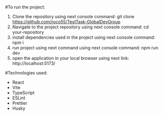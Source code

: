 #To run the project:
  1. Clone the repository using next console command:
    git clone https://github.com/roco55/TestTask-GlobalDevGroup
  2. Navigate to the project repository using next console command:
    cd your-repository
  3. install dependencies used in the project using next console command:
    npm i
  4. run project using next command using next console command:
    npm run dev
  5. open the application in your local browser using next link:
    http://localhost:5173/

#Technologies used:
- React
- Vite
- TypeScript
- ESLint
- Prettier
- Husky